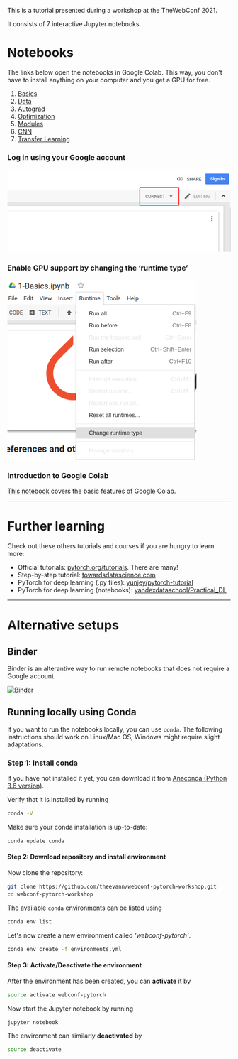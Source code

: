 This is a tutorial presented during a workshop at the TheWebConf 2021.

It consists of 7 interactive Jupyter notebooks.

# Notebooks

The links below open the notebooks in Google Colab. This way, you don't have to install anything on your computer and you get a GPU for free. 

1. [Basics](https://colab.research.google.com/github/theevann/webconf-pytorch-workshop/blob/master/1-Basics.ipynb)
1. [Data](https://colab.research.google.com/github/theevann/webconf-pytorch-workshop/blob/master/2-Data.ipynb)
1. [Autograd](https://colab.research.google.com/github/theevann/webconf-pytorch-workshop/blob/master/3-Autograd.ipynb)
1. [Optimization](https://colab.research.google.com/github/theevann/webconf-pytorch-workshop/blob/master/4-Optimization.ipynb)
1. [Modules](https://colab.research.google.com/github/theevann/webconf-pytorch-workshop/blob/master/5-Modules.ipynb)
1. [CNN](https://colab.research.google.com/github/theevann/webconf-pytorch-workshop/blob/master/6-CNN.ipynb)
1. [Transfer Learning](https://colab.research.google.com/github/theevann/webconf-pytorch-workshop/blob/master/7-Transfer-Learning.ipynb)

### Log in using your Google account
![Google Colab Login](figures/colab-connect.png)

### Enable GPU support by changing the ‘runtime type’

![Google Colab Runtime](figures/colab-runtime.png)

### Introduction to Google Colab

[This notebook](https://colab.research.google.com/notebooks/basic_features_overview.ipynb) covers the basic features of Google Colab.

---


# Further learning

Check out these others tutorials and courses if you are hungry to learn more:

- Official tutorials: [pytorch.org/tutorials](https://pytorch.org/tutorials/). There are many!
- Step-by-step tutorial: [towardsdatascience.com](https://towardsdatascience.com/understanding-pytorch-with-an-example-a-step-by-step-tutorial-81fc5f8c4e8e)
- PyTorch for deep learning (.py files): [yunjey/pytorch-tutorial](https://github.com/yunjey/pytorch-tutorial)
- PyTorch for deep learning (notebooks): [yandexdataschool/Practical_DL](https://github.com/yandexdataschool/Practical_DL)



---

# Alternative setups

## Binder

Binder is an alterantive way to run remote notebooks that does not require a Google account.

[![Binder](https://mybinder.org/badge_logo.svg)](https://mybinder.org/v2/gh/theevann/webconf-pytorch-workshop/master) 
<br />


## Running locally using Conda
If you want to run the notebooks locally, you can use `conda`. The following instructions
should work on Linux/Mac OS, Windows might require slight adaptations.

### Step 1: Install conda
If you have not installed it yet, you can download it from [Anaconda (Python 3.6 version)](https://www.anaconda.com/download/#linux).

Verify that it is installed by running
```bash
conda -V
```

Make sure your conda installation is up-to-date:
```bash
conda update conda
```

#### Step 2: Download repository and install environment
Now clone the repository:
```bash
git clone https://github.com/theevann/webconf-pytorch-workshop.git
cd webconf-pytorch-workshop
```

The available `conda` environments can be listed using
```bash
conda env list
```

Let's now create a new environment called _'webconf-pytorch'_.
```bash
conda env create -f environments.yml
```


#### Step 3: Activate/Deactivate the environment
After the environment has been created, you can **activate** it by
```bash
source activate webconf-pytorch
```

Now start the Jupyter notebook by running
```bash
jupyter notebook
```

The environment can similarly **deactivated** by
```bash
source deactivate
```

